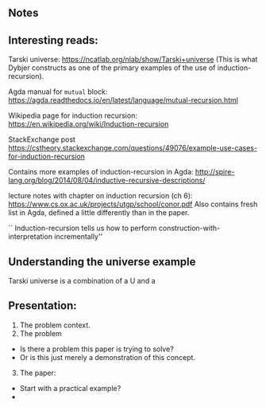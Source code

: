 
## Notes



## Interesting reads:

Tarski universe: https://ncatlab.org/nlab/show/Tarski+universe (This is what Dybjer constructs as one of the primary examples of the use of induction-recursion).

Agda manual for `mutual` block: https://agda.readthedocs.io/en/latest/language/mutual-recursion.html

Wikipedia page for induction recursion: https://en.wikipedia.org/wiki/Induction-recursion

StackExchange post https://cstheory.stackexchange.com/questions/49076/example-use-cases-for-induction-recursion

Contains more examples of induction-recursion in Agda: http://spire-lang.org/blog/2014/08/04/inductive-recursive-descriptions/

lecture notes with chapter on induction recursion (ch 6): https://www.cs.ox.ac.uk/projects/utgp/school/conor.pdf Also contains fresh list in Agda, defined a little differently than in the paper.

`` Induction-recursion tells us how to perform construction-with-interpretation incrementally''

## Understanding the universe example

Tarski universe is a combination of a U and a 



## Presentation:

1. The problem context.
2. The problem
  * Is there a problem this paper is trying to solve?
  * Or is this just merely a demonstration of this concept.
3. The paper:
  * Start with a practical example?
  * 

